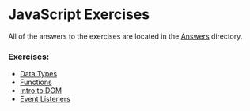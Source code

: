 # JavaScript Exercises
All of the answers to the exercises are located in the [Answers](./answers) directory.

### Exercises:
- [Data Types](./data-types.js)
- [Functions](./functions.js)
- [Intro to DOM](./Intro-To-DOM/)
- [Event Listeners](./Event-Listeners)